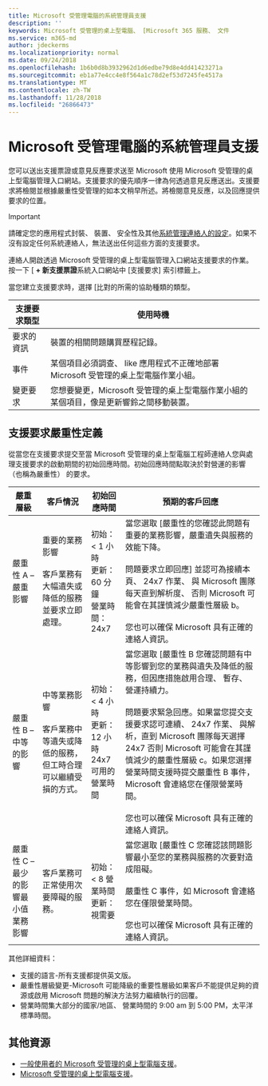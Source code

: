 ```yaml
---
title: Microsoft 受管理電腦的系統管理員支援
description: ''
keywords: Microsoft 受管理的桌上型電腦、 [Microsoft 365 服務、 文件
ms.service: m365-md
author: jdeckerms
ms.localizationpriority: normal
ms.date: 09/24/2018
ms.openlocfilehash: 1b6b0d8b3932962d1d6edbe79d8e4dd41423271a
ms.sourcegitcommit: eb1a77e4cc4e8f564a1c78d2ef53d7245fe4517a
ms.translationtype: MT
ms.contentlocale: zh-TW
ms.lasthandoff: 11/28/2018
ms.locfileid: "26866473"
---
```

# <a name="admin-support-for-microsoft-managed-desktop"></a>Microsoft 受管理電腦的系統管理員支援



您可以送出支援票證或意見反應要求送至 Microsoft 使用 Microsoft 受管理的桌上型電腦管理入口網站。支援要求的優先順序一律為何透過意見反應送出。支援要求將檢閱並根據嚴重性受管理的如本文稍早所述。將檢閱意見反應，以及回應提供要求的位置。 

>[!IMPORTANT]
>請確定您的應用程式封裝、 裝置、 安全性及其他[系統管理連絡人的設定](../get-started/add-admin-contacts.md)。如果不沒有設定任何系統連絡人，無法送出任何這些方面的支援要求。

連絡人開啟透過 Microsoft 受管理的桌上型電腦管理入口網站支援要求的作業。 按一下 [ **+ 新支援票證**系統入口網站中 [支援要求] 索引標籤上。  

當您建立支援要求時，選擇 [比對的所需的協助種類的類型。

支援要求類型 | 使用時機
--- | ---
要求的資訊 | 裝置的相關問題購買歷程記錄。
事件 | 某個項目必須調查、 like 應用程式不正確地部署 Microsoft 受管理的桌上型電腦作業小組。
變更要求 | 您想要變更，Microsoft 受管理的桌上型電腦作業小組的某個項目，像是更新響鈴之間移動裝置。

## <a name="support-request-severity-definitions"></a>支援要求嚴重性定義

從當您在支援要求提交至當 Microsoft 受管理的桌上型電腦工程師連絡人您與處理支援要求的啟動期間的初始回應時間。初始回應時間點取決於對營運的影響 （也稱為嚴重性） 的要求。

嚴重層級  | 客戶情況 |  初始回應時間   | 預期的客戶回應
--- | --- | --- | ---
嚴重性 A – 嚴重影響 |  重要的業務影響<br><br>客戶業務有大幅遺失或降低的服務並要求立即處理。 | 初始： < 1 小時<br>更新： 60 分鐘<br>營業時間： 24x7  | 當您選取 [嚴重性的您確認此問題有重要的業務影響，嚴重遺失與服務的效能下降。<br><br>問題要求立即回應] 並認可為接續本頁、 24x7 作業、 與 Microsoft 團隊每天直到解析度、 否則 Microsoft 可能會在其謹慎減少嚴重性層級 b。<br><br>您也可以確保 Microsoft 具有正確的連絡人資訊。
嚴重性 B – 中等的影響 |  中等業務影響<br><br>客戶業務中等遺失或降低的服務，但工時合理可以繼續受損的方式。 | 初始： < 4 小時<br>更新： 12 小時<br>24x7 可用的營業時間 |   當您選取 [嚴重性 B 您確認問題有中等影響到您的業務與遺失及降低的服務，但因應措施啟用合理、 暫存、 營運持續力。<br><br>問題要求緊急回應。如果當您提交支援要求認可連續、 24x7 作業、 與解析，直到 Microsoft 團隊每天選擇 24x7 否則 Microsoft 可能會在其謹慎減少的嚴重性層級 c。如果您選擇營業時間支援時提交嚴重性 B 事件，Microsoft 會連絡您在僅限營業時間。<br><br>您也可以確保 Microsoft 具有正確的連絡人資訊。
嚴重性 C – 最少的影響最小值業務影響 | 客戶業務可正常使用次要障礙的服務。 |  初始： < 8 營業時間<br>更新： 視需要  |   當您選取 [嚴重性 C 您確認該問題影響最小至您的業務與服務的次要對造成阻礙。<br><br>嚴重性 C 事件，如 Microsoft 會連絡您在僅限營業時間。<br><br>您也可以確保 Microsoft 具有正確的連絡人資訊。

其他詳細資料：
- 支援的語言-所有支援都提供英文版。
- 嚴重性層級變更-Microsoft 可能降級的重要性層級如果客戶不能提供足夠的資源或啟用 Microsoft 問題的解決方法努力繼續執行的回覆。 
- 營業時間集大部分的國家/地區、 營業時間的 9:00 am 到 5:00 PM，太平洋標準時間。 

## <a name="additional-resources"></a>其他資源
- [一般使用者的 Microsoft 受管理的桌上型電腦支援](end-user-support.md)。 
- [Microsoft 受管理的桌上型電腦支援](../service-description/support.md)。 



